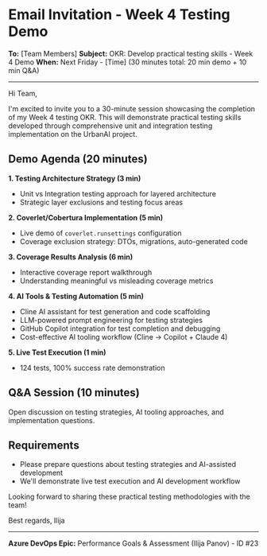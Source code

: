# Email Invitation - Week 4 Testing Demo

**To:** [Team Members]
**Subject:** OKR: Develop practical testing skills - Week 4 Demo
**When:** Next Friday - [Time] (30 minutes total: 20 min demo + 10 min Q&A)

---

Hi Team,

I'm excited to invite you to a 30-minute session showcasing the completion of my Week 4 testing OKR. This will demonstrate practical testing skills developed through comprehensive unit and integration testing implementation on the UrbanAI project.

## Demo Agenda (20 minutes)

**1. Testing Architecture Strategy (3 min)**
- Unit vs Integration testing approach for layered architecture
- Strategic layer exclusions and testing focus areas

**2. Coverlet/Cobertura Implementation (5 min)**
- Live demo of `coverlet.runsettings` configuration
- Coverage exclusion strategy: DTOs, migrations, auto-generated code

**3. Coverage Results Analysis (6 min)**
- Interactive coverage report walkthrough
- Understanding meaningful vs misleading coverage metrics

**4. AI Tools & Testing Automation (5 min)**
- Cline AI assistant for test generation and code scaffolding
- LLM-powered prompt engineering for testing strategies
- GitHub Copilot integration for test completion and debugging
- Cost-effective AI tooling workflow (Cline → Copilot + Claude 4)

**5. Live Test Execution (1 min)**
- 124 tests, 100% success rate demonstration

## Q&A Session (10 minutes)

Open discussion on testing strategies, AI tooling approaches, and implementation questions.

## Requirements
- Please prepare questions about testing strategies and AI-assisted development
- We'll demonstrate live test execution and AI development workflow

Looking forward to sharing these practical testing methodologies with the team!

Best regards,
Ilija

---
**Azure DevOps Epic:** Performance Goals & Assessment (Ilija Panov) - ID #23
